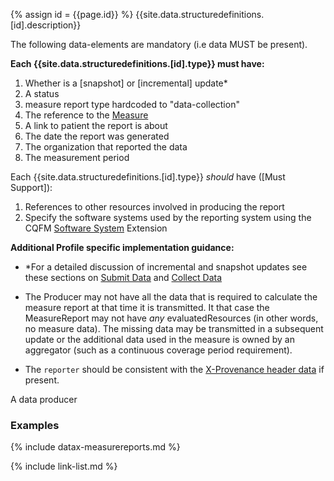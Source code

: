 {% assign id = {{page.id}} %}
{{site.data.structuredefinitions.[id].description}}

The following data-elements are mandatory (i.e data MUST be present).

**Each {{site.data.structuredefinitions.[id].type}} must have:**

1. Whether is a [snapshot] or [incremental] update*
1. A status
1. measure report type hardcoded to "data-collection"
1. The reference to the [Measure]({{site.data.fhir.path}}measure.html)
1. A link to patient the report is about
1. The date the report was generated
1. The organization that reported the data
1. The measurement period

Each {{site.data.structuredefinitions.[id].type}} *should* have ([Must Support]):

1. References to other resources involved in producing the report
1. Specify the software systems used by the reporting system using the CQFM [Software System]({{site.data.fhir.cqfm}}StructureDefinition-cqfm-softwaresystem.html) Extension

**Additional Profile specific implementation guidance:**

- *For a detailed discussion of incremental and snapshot updates see these sections on [Submit Data](datax.html#submit-updates) and [Collect Data](datax.html#collect-updates)

- The Producer may not have all the data that is required to calculate the measure report at that time it is transmitted. It that case the MeasureReport may not have *any* evaluatedResources (in other words, no measure data).  The missing data may be transmitted in a subsequent update or the additional data used in the measure is owned by an aggregator (such as a continuous coverage period requirement).

- The `reporter` should be consistent with the [X-Provenance header data]({{site.data.fhir.path}}provenance.html#header) if present.

A data producer

### Examples

{% include datax-measurereports.md %}

{% include link-list.md %}
